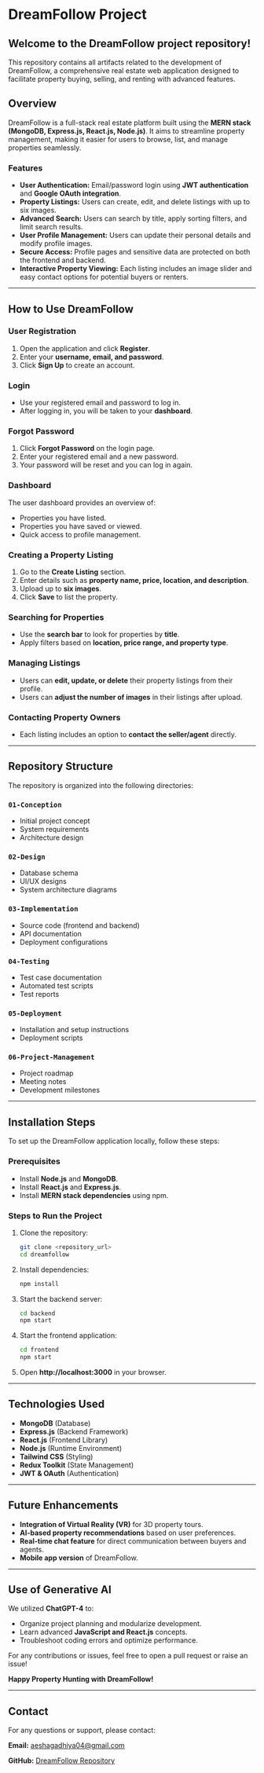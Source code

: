 # DreamFollow Project

## Welcome to the DreamFollow project repository!
This repository contains all artifacts related to the development of DreamFollow, a comprehensive real estate web application designed to facilitate property buying, selling, and renting with advanced features.

## Overview
DreamFollow is a full-stack real estate platform built using the **MERN stack (MongoDB, Express.js, React.js, Node.js)**. It aims to streamline property management, making it easier for users to browse, list, and manage properties seamlessly.

### Features
- **User Authentication:** Email/password login using **JWT authentication** and **Google OAuth integration**.
- **Property Listings:** Users can create, edit, and delete listings with up to six images.
- **Advanced Search:** Users can search by title, apply sorting filters, and limit search results.
- **User Profile Management:** Users can update their personal details and modify profile images.
- **Secure Access:** Profile pages and sensitive data are protected on both the frontend and backend.
- **Interactive Property Viewing:** Each listing includes an image slider and easy contact options for potential buyers or renters.

---

## How to Use DreamFollow

### User Registration
1. Open the application and click **Register**.
2. Enter your **username, email, and password**.
3. Click **Sign Up** to create an account.

### Login
- Use your registered email and password to log in.
- After logging in, you will be taken to your **dashboard**.

### Forgot Password
1. Click **Forgot Password** on the login page.
2. Enter your registered email and a new password.
3. Your password will be reset and you can log in again.

### Dashboard
The user dashboard provides an overview of:
- Properties you have listed.
- Properties you have saved or viewed.
- Quick access to profile management.

### Creating a Property Listing
1. Go to the **Create Listing** section.
2. Enter details such as **property name, price, location, and description**.
3. Upload up to **six images**.
4. Click **Save** to list the property.

### Searching for Properties
- Use the **search bar** to look for properties by **title**.
- Apply filters based on **location, price range, and property type**.

### Managing Listings
- Users can **edit, update, or delete** their property listings from their profile.
- Users can **adjust the number of images** in their listings after upload.

### Contacting Property Owners
- Each listing includes an option to **contact the seller/agent** directly.

---

## Repository Structure

The repository is organized into the following directories:

### `01-Conception`
- Initial project concept
- System requirements
- Architecture design

### `02-Design`
- Database schema
- UI/UX designs
- System architecture diagrams

### `03-Implementation`
- Source code (frontend and backend)
- API documentation
- Deployment configurations

### `04-Testing`
- Test case documentation
- Automated test scripts
- Test reports

### `05-Deployment`
- Installation and setup instructions
- Deployment scripts

### `06-Project-Management`
- Project roadmap
- Meeting notes
- Development milestones

---

## Installation Steps
To set up the DreamFollow application locally, follow these steps:

### Prerequisites
- Install **Node.js** and **MongoDB**.
- Install **React.js** and **Express.js**.
- Install **MERN stack dependencies** using npm.

### Steps to Run the Project
1. Clone the repository:
   ```sh
   git clone <repository_url>
   cd dreamfollow
   ```
2. Install dependencies:
   ```sh
   npm install
   ```
3. Start the backend server:
   ```sh
   cd backend
   npm start
   ```
4. Start the frontend application:
   ```sh
   cd frontend
   npm start
   ```
5. Open **http://localhost:3000** in your browser.

---

## Technologies Used
- **MongoDB** (Database)
- **Express.js** (Backend Framework)
- **React.js** (Frontend Library)
- **Node.js** (Runtime Environment)
- **Tailwind CSS** (Styling)
- **Redux Toolkit** (State Management)
- **JWT & OAuth** (Authentication)

---

## Future Enhancements
- **Integration of Virtual Reality (VR)** for 3D property tours.
- **AI-based property recommendations** based on user preferences.
- **Real-time chat feature** for direct communication between buyers and agents.
- **Mobile app version** of DreamFollow.

---

## Use of Generative AI
We utilized **ChatGPT-4** to:
- Organize project planning and modularize development.
- Learn advanced **JavaScript and React.js** concepts.
- Troubleshoot coding errors and optimize performance.

For any contributions or issues, feel free to open a pull request or raise an issue!

**Happy Property Hunting with DreamFollow!**

---

## Contact
For any questions or support, please contact:

**Email:** aeshagadhiya04@gmail.com

**GitHub:** [DreamFollow Repository]([https://github.com/Aesha7861/mern-estate])

